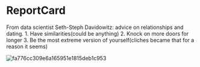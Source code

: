 # ReportCard
From data scientist Seth-Steph Davidowitz: advice on relationships and dating. 1. Have similarities(could be anything) 2. Knock on more doors for longer 3. Be the most extreme version of yourself(cliches became that for a reason it seems)

![fa776cc309e6a165951e1815deb1c953](https://user-images.githubusercontent.com/80386070/184859434-d9a47f4e-abda-4505-ac2e-df48b2f5076f.jpg)
